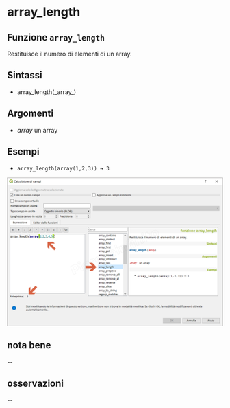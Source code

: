 # array\_length

## Funzione `array_length`

Restituisce il numero di elementi di un array.

## Sintassi

* array_length\(\_array_\)

## Argomenti

* _array_ un array

## Esempi

* `array_length(array(1,2,3)) → 3`

![](../../../.gitbook/assets/array_length1.png)

## nota bene

--

## osservazioni

--

